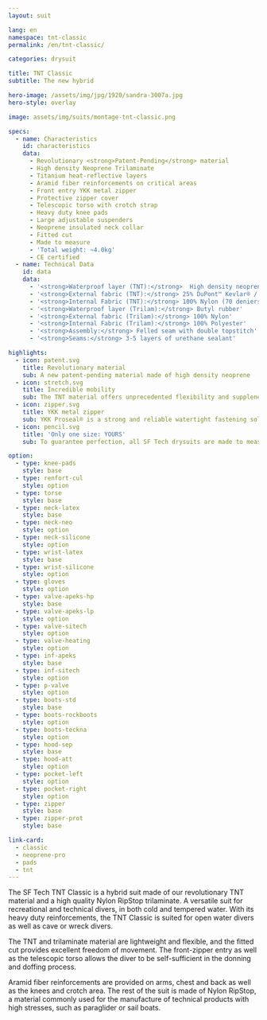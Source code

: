 ```yaml
---
layout: suit

lang: en
namespace: tnt-classic
permalink: /en/tnt-classic/

categories: drysuit

title: TNT Classic
subtitle: The new hybrid

hero-image: /assets/img/jpg/1920/sandra-3007a.jpg
hero-style: overlay

image: assets/img/suits/montage-tnt-classic.png

specs:
  - name: Characteristics
    id: characteristics
    data:
      - Revolutionary <strong>Patent-Pending</strong> material
      - High density Neoprene Trilaminate
      - Titanium heat-reflective layers
      - Aramid fiber reinforcements on critical areas
      - Front entry YKK metal zipper
      - Protective zipper cover
      - Telescopic torso with crotch strap
      - Heavy duty knee pads
      - Large adjustable suspenders
      - Neoprene insulated neck collar
      - Fitted cut
      - Made to measure
      - 'Total weight: ~4.0kg'
      - CE certified
  - name: Technical Data
    id: data
    data:
      - '<strong>Waterproof layer (TNT):</strong>  High density neoprene'
      - '<strong>External fabric (TNT):</strong> 25% DuPont™ Kevlar® / 75% Nylon'
      - '<strong>Internal Fabric (TNT):</strong> 100% Nylon (70 deniers)'
      - '<strong>Waterproof layer (Trilam):</strong> Butyl rubber'
      - '<strong>External fabric (Trilam):</strong> 100% Nylon'
      - '<strong>Internal Fabric (Trilam):</strong> 100% Polyester'
      - '<strong>Assembly:</strong> Felled seam with double topstitch'
      - '<strong>Seams:</strong> 3-5 layers of urethane sealant'

highlights:
  - icon: patent.svg
    title: Revolutionary material
    sub: A new patent-pending material made of high density neoprene
  - icon: stretch.svg
    title: Incredible mobility
    sub: The TNT material offers unprecedented flexibility and suppleness
  - icon: zipper.svg
    title: YKK metal zipper
    sub: YKK Proseal® is a strong and reliable watertight fastening solution
  - icon: pencil.svg
    title: 'Only one size: YOURS'
    sub: To guarantee perfection, all SF Tech drysuits are made to measure with your choice of options and colors

option:
  - type: knee-pads
    style: base
  - type: renfort-cul
    style: option
  - type: torse
    style: base
  - type: neck-latex
    style: base
  - type: neck-neo
    style: option
  - type: neck-silicone
    style: option
  - type: wrist-latex
    style: base
  - type: wrist-silicone
    style: option
  - type: gloves
    style: option
  - type: valve-apeks-hp
    style: base
  - type: valve-apeks-lp
    style: option
  - type: valve-sitech
    style: option
  - type: valve-heating
    style: option
  - type: inf-apeks
    style: base
  - type: inf-sitech
    style: option
  - type: p-valve
    style: option
  - type: boots-std
    style: base
  - type: boots-rockboots
    style: option
  - type: boots-teckna
    style: option
  - type: hood-sep
    style: base
  - type: hood-att
    style: option
  - type: pocket-left
    style: option
  - type: pocket-right
    style: option
  - type: zipper
    style: base
  - type: zipper-prot
    style: base

link-card:
  - classic
  - neoprene-pro
  - pads
  - tnt
---
```


The SF Tech TNT Classic is a hybrid suit made of our revolutionary TNT material and a high quality Nylon RipStop trilaminate. A versatile suit for recreational and technical divers, in both cold and tempered water. With its heavy duty reinforcements, the TNT Classic is suited for open water divers as well as cave or wreck divers.

The TNT and trilaminate material are lightweight and flexible, and the fitted cut provides excellent freedom of movement. The front-zipper entry as well as the telescopic torso allows the diver to be self-sufficient in the donning and doffing process.

Aramid fiber reinforcements are provided on arms, chest and back as well as the knees and crotch area. The rest of the suit is made of Nylon RipStop, a material commonly used for the manufacture of technical products with high stresses, such as paraglider or sail boats.
